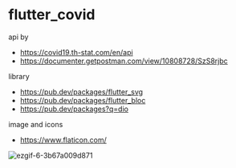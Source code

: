 # flutter_covid
api by 
- https://covid19.th-stat.com/en/api
- https://documenter.getpostman.com/view/10808728/SzS8rjbc

library
- https://pub.dev/packages/flutter_svg
- https://pub.dev/packages/flutter_bloc
- https://pub.dev/packages?q=dio

image and icons
- https://www.flaticon.com/


![ezgif-6-3b67a009d871](https://user-images.githubusercontent.com/70007943/102301828-46c0a880-3f8a-11eb-954d-0f275d5f78a2.gif)

